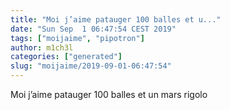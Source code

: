 ```yaml
---
title: "Moi j’aime patauger 100 balles et u..."
date: "Sun Sep  1 06:47:54 CEST 2019"
tags: ["moijaime", "pipotron"]
author: m1ch3l
categories: ["generated"]
slug: "moijaime/2019-09-01-06:47:54"
---
```


Moi j’aime patauger 100 balles et un mars rigolo
